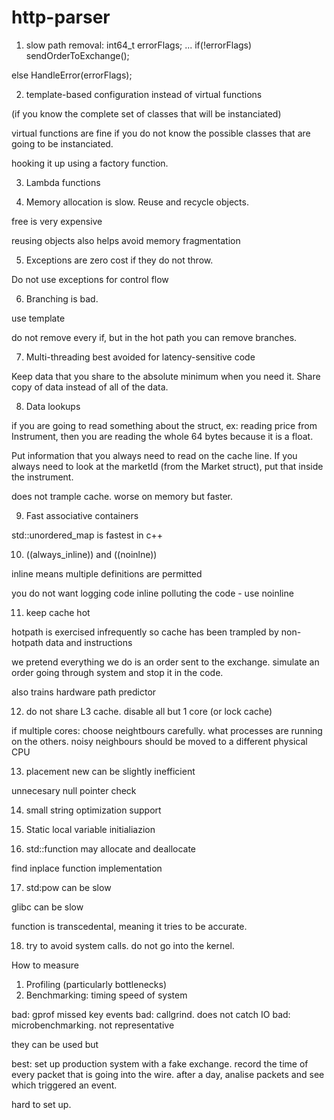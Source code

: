 # http-parser

1. slow path removal:
int64_t errorFlags;
...
if(!errorFlags)
    sendOrderToExchange();

else
    HandleError(errorFlags);

2. template-based configuration instead of virtual functions 

(if you know the complete set of classes that will be instanciated)

virtual functions are fine if you do not know the possible classes that are going to be instanciated.

hooking it up using a factory function.

3. Lambda functions


4. Memory allocation is slow. Reuse and recycle objects. 

free is very expensive

reusing objects also helps avoid memory fragmentation

5. Exceptions are zero cost if they do not throw. 

Do not use exceptions for control flow

6. Branching is bad.

use template

do not remove every if, but in the hot path you can remove branches.

7. Multi-threading best avoided for latency-sensitive code

Keep data that you share to the absolute minimum when you need it.
Share copy of data instead of all of the data. 

8. Data lookups

if you are going to read something about the struct, ex: reading price from Instrument, then you are reading the whole 64 bytes because it is a float.

Put information that you always need to read on the cache line. If you always need to look at the marketId (from the Market struct), put that inside the instrument.

does not trample cache. 
worse on memory but faster.

9. Fast associative containers

std::unordered_map is fastest in c++

10. ((always_inline)) and ((noinlne))

inline means multiple definitions are permitted

you do not want logging code inline polluting the code - use noinline

11. keep cache hot

hotpath is exercised infrequently so cache has been trampled by non-hotpath data and instructions

we pretend everything we do is an order sent to the exchange. simulate an order going through system and stop it in the code. 

also trains hardware path predictor

12. do not share L3 cache. disable all but 1 core (or lock cache)

if multiple cores: choose neightbours carefully. what processes are running on the others. noisy neighbours should be moved to a different physical CPU

13. placement new can be slightly inefficient

unnecesary null pointer check 

14. small string optimization support

15. Static local variable initialiazion 

16. std::function may allocate and deallocate

find inplace function implementation

17. std:pow can be slow

glibc can be slow

function is transcedental, meaning it tries to be accurate.

18. try to avoid system calls. do not go into the kernel. 

How to measure

1. Profiling (particularly bottlenecks)
2. Benchmarking: timing speed of system

bad: gprof missed key events
bad: callgrind. does not catch IO
bad: microbenchmarking. not representative

they can be used but 

best: set up production system with a fake exchange. record the time of every packet that is going into the wire. after a day, analise packets and see which triggered an event.

hard to set up. 

